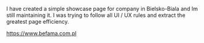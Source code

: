 I have created a simple showcase page for company in Bielsko-Biala and Im still maintaining it. I was trying to follow 
all UI / UX rules and extract the greatest page efficiency.




https://www.befama.com.pl
